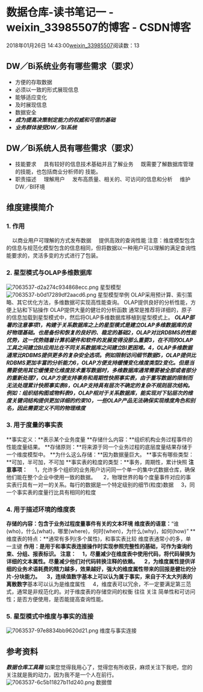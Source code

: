 # 数据仓库-读书笔记一 - weixin_33985507的博客 - CSDN博客
2018年01月26日 14:43:00[weixin_33985507](https://me.csdn.net/weixin_33985507)阅读数：13
## DW／Bi系统业务有哪些需求（要求）
- 方便的存取数据
- 必须以一致的形式展现信息
- 能够适应变化
- 及时展现信息
- 数据安全
- ***成为提高决策制定能力的权威和可信的基础***
- ***业务群体接受DW／BI系统***
## DW／Bi系统人员有哪些需求（要求）
- 技能要求
    具有较好的信息技术基础并且了解业务
    既需要了解数据库管理的技能，也包括商业分析师的
技能。
- 职责描述
    理解用户
    发布高质量、相关的、可访问的信息和分析
    维护DW／BI环境
## 维度建模简介
### 1. 作用
    以商业用户可理解的方式发布数据
    提供高效的查询性能
注意：维度模型包含的信息与规范化模型包含的信息相同，但将数据以一种用户可以理解的满足查询性能要求的，灵活多变的方式进行了包装。
### 2. 星型模式与OLAP多维数据库
![7063537-d2a274c934868ecc.png](https://upload-images.jianshu.io/upload_images/7063537-d2a274c934868ecc.png)
星型模型
![7063537-b0d17289df2aacd6.png](https://upload-images.jianshu.io/upload_images/7063537-b0d17289df2aacd6.png)
星型模型举例
OLAP采用预计算、索引策略、其它优化方法，多维数据可实现高性能查询。
OLAP提供良好的分析性能，方便上钻和下钻操作
OLAP提供大量的健壮的分析函数
通常是推荐将详细的，原子的信息加载到星型模式中，然后将OLAP多维数据库移植到星型模式上。
***OLAP部署的注意事项1，构建于关系数据库之上的星型模式是建立OLAP多维数据库的良好物理基础。也是备份和恢复的良好的、稳定的基础2，OLAP对比RDBMS的性能优势，这一优势随着计算机硬件和软件的发展变得没那么重要3，在不同的OLAP工具之间建立BI应用比在不同关系数据库之间建立BI更困难。4，OLAP多维数据通常比RDBMS提供更多的复杂安全选项。例如限制访问细节数据5，OLAP提供比RDBMS更加丰富的分析能力6，OLAP方便支持缓慢变化维度类型2变化。但是当需要使用其它缓慢变化维度技术重写数据时，多维数据库通常需要被全部或者部分的重新处理7，OLAP方便支持事务和周期性快照事实表，由于重写数据的限制而无法处理累计快照事实表8，OLAP支持具有层次不确定的复杂不规则层次结构。例如：组织结构图或物料表9，OLAP相对于关系数据库，能实现对下钻层次的维度关键词结构提供更加详细的约束10，一些OLAP产品无法确保实现维度角色和别名，因此需要定义不同的物理维度***
### 3. 用于度量的事实表
**事实定义：**表示某个业务度量
**存储什么内容：**组织机构业务过程事件的性能度量结果。
**存储原则：**将来源于同一个业务过程的底层度量结果存储于一个维度模型中。
**为什么这么存储：**因为数据量巨大。
**事实有哪些类型：**可加，半可加，不可加
**事实表的粒度的类型：**事务，周期性，累计快照
**注意事项：**
    1，允许多个组织的业务用户访问同一个单一的集中式数据仓库，确保他们能在整个企业中使用一致的数据。
    2，物理世界的每个度量事件对应的事实表行具有一对一的关系。每行的数据是一个特定级别的细节(粒度)数据
    3，同一个事实表的度量行比具有相同的粒度
### 4. 用于描述环境的维度表
**存储的内容：**包含于业务过程度量事件有关的**文本环境**
**维度表的语意：**“谁(who)，什么(what)，哪里(where)，何时(when)，为什么(why)，如何(how)”
**维度表的特点：**通常有多列(多个属性)，和事实表比较 维度表通常小的多，单一主键
**作用：**是用于和事实表连接操作时实现参照完整性的基础，可作为查询约束、分组、报表标识。
**注意：**
    1，尽量减少在维度表中使用代码，将代码替换为详细的文本属性。尽量减少他们对代码转换注释的依赖。
    2，为维度属性提供详细的业务术语耗费的精力越多，效果越好，强大的维度属性带来的回报是健壮的分片-分块能力。
    3，**连续值数字**基本上可以认为属于事实，来自于不太大列表的**离散数字**基本可以认为是维度属性
    4，维度表可以冗余，不一定要满足第三范式，通常是非规范化的。对于维度表的存储空间的权衡 往往 关注 简单性和可访问性；是否方便使用，是否能提高查询性能。
### 5. 星型模式中维度与事实的连接
![7063537-97e8834bb9620d21.png](https://upload-images.jianshu.io/upload_images/7063537-97e8834bb9620d21.png)
维度与事实连接
## 参考资料
***数据仓库工具箱***
如果您觉得我用心了，觉得您有所收获，麻烦关注下我吧，您的关注就是我的动力，因为我不是一个人在前行。
![7063537-6c5b11827b11d240.png](https://upload-images.jianshu.io/upload_images/7063537-6c5b11827b11d240.png)
数据僧
